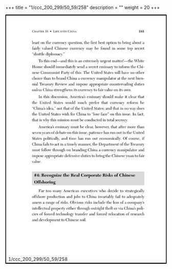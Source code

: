 +++
title = "1/ccc_200_299/50_59/258"
description = ""
weight = 20
+++

<table style="border:2px solid black;max-width:800px;max-height:800px;" 
><tr><td><img class="center-fit-jpg"
src="/jpg_/out_jpg_dbc_258.jpg"  >1/ccc_200_299/50_59/258</img></td></tr></table>